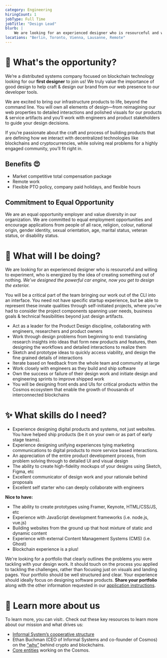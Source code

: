 ```yaml
---
category: Engineering
hiringCount: 1
jobType: Full Time
jobTitle: "Design Lead"
blurb: |
    We are looking for an experienced designer who is resourceful and willing to experiment, who is energized by the idea of creating something out of nothing. *We’ve designed the powerful car engine, now you get to design the exterior.*
locations: "Berlin, Toronto, Vienna, Lausanne, Remote"
---
```


# **🤔 What's the opportunity?**

We’re a distributed systems company focused on blockchain technology looking for our **first designer** to join us! We truly value the importance of good design to help craft & design our brand from our web presence to our developer tools.

We are excited to bring our infrastructure products to life, beyond the command line. You will own all elements of design—from reimagining our web properties to detailed interactions and polished visuals for our products & service artifacts and you’ll work with engineers and product stakeholders to guide your design decisions.

If you’re passionate about the craft and process of building products that are defining how we interact with decentralized technologies like blockchains and cryptocurrencies, while solving real problems for a highly engaged community, you’ll fit right in.

## **Benefits 😍**

- Market competitive total compensation package
- Remote work
- Flexible PTO policy, company paid holidays, and flexible hours

## **Commitment to Equal Opportunity**

We are an equal opportunity employer and value diversity in our organization. We are committed to equal employment opportunities and encourage applications from people of all race, religion, colour, national origin, gender identity, sexual orientation, age, marital status, veteran status, or disability status.

# **🚀 What will I be doing?**

We are looking for an experienced designer who is resourceful and willing to experiment, who is energized by the idea of creating something out of nothing. *We’ve designed the powerful car engine, now you get to design the exterior.*

You will be a critical part of the team bringing our work out of the CLI into an interface. You need not have specific startup experience, but be able to represent these innate qualities through self-initiated projects, where you've had to consider the project components spanning user needs, business goals & technical feasibilities beyond just design artifacts.

- Act as a leader for the Product Design discipline, collaborating with engineers, researchers and product owners
- Work through design problems from beginning to end: translating research insights into ideas that form new products and features, then designing the workflows and detailed interactions to realize them
- Sketch and prototype ideas to quickly access viability, and design the fine grained details of interactions
- Iterate based on feedback from the whole team and community at large
- Work closely with engineers as they build and ship software
- Own the success or failure of their design work and initiate design and engineering sprints to improve shipped work
- You will be designing front ends and UIs for critical products within the Cosmos ecosystem that enable the growth of thousands of interconnected blockchains

# ✨ **What skills do I need?**

- Experience designing digital products and systems, not just websites. You have helped ship products (be it on your own or as part of early stage teams).
- Experience designing unifying experiences tying marketing communications to digital products to more service based interactions.
- An appreciation of the entire product development process, from problem solving through to detailed UI and visual design
- The ability to create high-fidelity mockups of your designs using Sketch, Figma, etc
- Excellent communicator of design work and your rationale behind proposals
- Excellent self starter who can deeply collaborate with engineers

**Nice to have:**

- The ability to create prototypes using Framer, Keynote, HTML/CSS/JS, etc
- Experience with JavaScript development frameworks (i.e. node.js, vue.js)
- Building websites from the ground up that host mixture of static and dynamic content
- Experience with external Content Management Systems (CMS) (i.e. Ghost)
- Blockchain experience is a plus!

We're looking for a portfolio that clearly outlines the problems you were
tackling with your design work. It should touch on the process you applied
to tackling the challenges, rather than focusing just on visuals and landing
pages. Your portfolio should be well structured and clear. Your experience
should ideally focus on designing software products. **Share your
portfolio** along with the other information requested in our [application
instructions](#to-apply).

# **📖** Learn more about us

To learn more, you can visit:. Check out these key resources to learn more about our mission and what drives us:

- [Informal System’s cooperative structure](https://informal.systems/2020/09/21/informal-owners/)
- Ethan Buchman (CEO of Informal Systems and co-founder of Cosmos) on the [“why”](https://twitter.com/buchmanster/status/1330600004419989518) behind crypto and blockchains.
- [Core entities](https://interchain-io.medium.com/expansion-of-the-cosmos-ff2447c25e5) working on the Cosmos.
